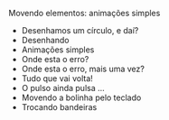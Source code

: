 Movendo elementos: animações simples

- Desenhamos um círculo, e daí?
- Desenhando
- Animações simples
- Onde esta o erro?
- Onde esta o erro, mais uma vez?
- Tudo que vai volta!
- O pulso ainda pulsa ...
- Movendo a bolinha pelo teclado
- Trocando bandeiras
